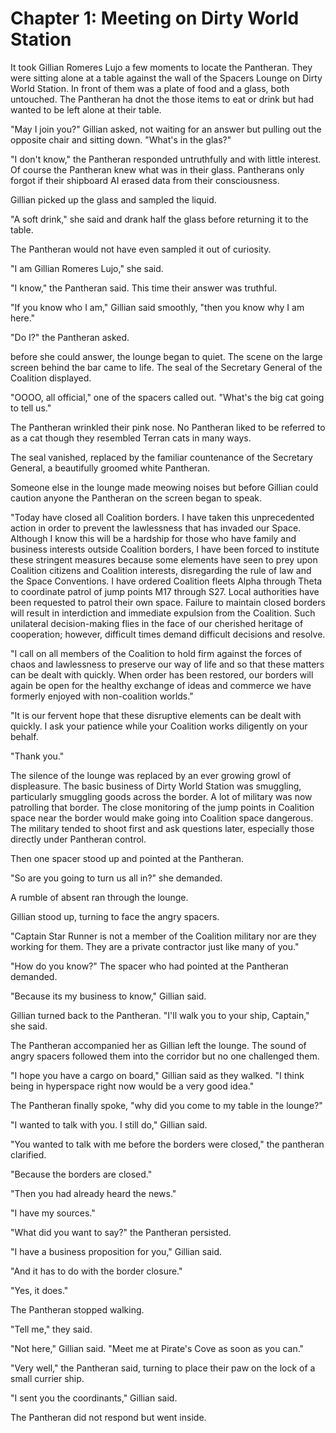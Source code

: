 # Chapter 1: Meeting on Dirty World Station #

It took Gillian Romeres Lujo a few moments to locate the Pantheran. They
were sitting alone at a table against the wall of the Spacers Lounge on
Dirty World Station. In front of them was a plate of food and a glass,
both untouched. The Pantheran ha dnot the those items to eat or drink
but had wanted to be left alone at their table.

"May I join you?" Gillian asked, not waiting for an answer but pulling
out the opposite chair and sitting down. "What's in the glas?"

"I don't know," the Pantheran responded untruthfully and with little
interest. Of course the Pantheran knew what was in their glass.
Pantherans only forgot if their shipboard AI erased data from their
consciousness.

Gillian picked up the glass and sampled the liquid.

"A soft drink," she said and drank half the glass before returning it to
the table.

The Pantheran would not have even sampled it out of curiosity.

"I am Gillian Romeres Lujo," she said.

"I know," the Pantheran said. This time their answer was truthful.

"If you know who I am," Gillian said smoothly, "then you know why I am
here."

"Do I?" the Pantheran asked.

before she could answer, the lounge began to quiet. The scene on the
large screen behind the bar came to life. The seal of the Secretary
General of the Coalition displayed.

"OOOO, all official," one of the spacers called out. "What's the big cat
going to tell us."

The Pantheran wrinkled their pink nose. No Pantheran liked to be
referred to as a cat though they resembled Terran cats in many ways.

The seal vanished, replaced by the familiar countenance of the Secretary
General, a beautifully groomed white Pantheran.

Someone else in the lounge made meowing noises but before Gillian could
caution anyone the Pantheran on the screen began to speak.

\"Today have closed all Coalition borders. I have taken this
unprecedented action in order to prevent the lawlessness that has
invaded our Space. Although I know this will be a hardship for those who
have family and business interests outside Coalition borders, I have
been forced to institute these stringent measures because some elements
have seen to prey upon Coalition citizens and Coalition interests,
disregarding the rule of law and the Space Conventions. I have ordered
Coalition fleets Alpha through Theta to coordinate patrol of jump points
M17 through S27. Local authorities have been requested to patrol their
own space. Failure to maintain closed borders will result in
interdiction and immediate expulsion from the Coalition. Such unilateral
decision-making flies in the face of our cherished heritage of
cooperation; however, difficult times demand difficult decisions and
resolve.

"I call on all members of the Coalition to hold firm against the forces
of chaos and lawlessness to preserve our way of life and so that these
matters can be dealt with quickly. When order has been restored, our
borders will again be open for the healthy exchange of ideas and
commerce we have formerly enjoyed with non-coalition worlds."

\"It is our fervent hope that these disruptive elements can be dealt
with quickly. I ask your patience while your Coalition works diligently
on your behalf.

"Thank you."

The silence of the lounge was replaced by an ever growing growl of
displeasure. The basic business of Dirty World Station was smuggling,
particularly smuggling goods across the border. A lot of military was
now patrolling that border. The close monitoring of the jump points in
Coalition space near the border would make going into Coalition space
dangerous. The military tended to shoot first and ask questions later,
especially those directly under Pantheran control.

Then one spacer stood up and pointed at the Pantheran.

"So are you going to turn us all in?" she demanded.

A rumble of absent ran through the lounge.

Gillian stood up, turning to face the angry spacers.

"Captain Star Runner is not a member of the Coalition military nor are
they working for them. They are a private contractor just like many of
you."

"How do you know?" The spacer who had pointed at the Pantheran demanded.

"Because its my business to know," Gillian said.

Gillian turned back to the Pantheran. "I'll walk you to your ship,
Captain," she said.

The Pantheran accompanied her as Gillian left the lounge. The sound of
angry spacers followed them into the corridor but no one challenged
them.

"I hope you have a cargo on board," Gillian said as they walked. "I think
being in hyperspace right now would be a very good idea."

The Pantheran finally spoke, "why did you come to my table in the
lounge?"

"I wanted to talk with you. I still do," Gillian said.

"You wanted to talk with me before the borders were closed," the
pantheran clarified.

"Because the borders are closed."

"Then you had already heard the news."

"I have my sources."

"What did you want to say?" the Pantheran persisted.

"I have a business proposition for you," Gillian said.

"And it has to do with the border closure."

"Yes, it does."

The Pantheran stopped walking.

"Tell me," they said.

"Not here," Gillian said. "Meet me at Pirate's Cove as soon as you can."

"Very well," the Pantheran said, turning to place their paw on the lock
of a small currier ship.

"I sent you the coordinants," Gillian said.

The Pantheran did not respond but went inside.

